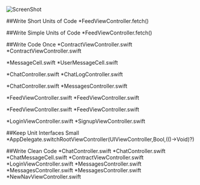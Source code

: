 ![ScreenShot](https://raw.github.com/ayanna92/ayannacolden-programmeerproject/master/doc/homepage:chatroom.png)

##Write Short Units of Code
*FeedViewController.fetch()

##Write Simple Units of Code
*FeedViewController.fetch()

##Write Code Once
*ContractViewController.swift
  *ContractViewController.swift

*MessageCell.swift
  *UserMessageCell.swift

*ChatController.swift
  *ChatLogController.swift

*ChatController.swift
  *MessagesController.swift

*FeedViewController.swift
  *FeedViewController.swift

*FeedViewController.swift
  *FeedViewController.swift

*LoginViewController.swift
  *SignupViewController.swift

##Keep Unit Interfaces Small
*AppDelegate.switchRootViewController(UIViewController,Bool,(()->Void)?)

##Write Clean Code
*ChatController.swift
*ChatController.swift
*ChatMessageCell.swift
*ContractViewController.swift
*LoginViewController.swift
*MessagesController.swift
*MessagesController.swift
*MessagesController.swift
*NewNavViewController.swift

